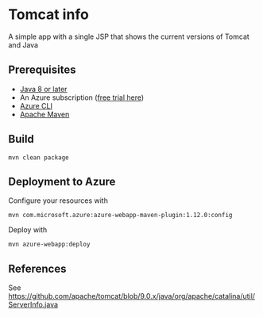 # Tomcat info

A simple app with a single JSP that shows the current versions of Tomcat and Java

## Prerequisites

* [Java 8 or later](https://adoptopenjdk.net/)
* An Azure subscription ([free trial here](https://azure.microsoft.com/en-us/free/))
* [Azure CLI](https://docs.microsoft.com/en-us/cli/azure/install-azure-cli)
* [Apache Maven](https://maven.apache.org/)


## Build

```
mvn clean package
```

## Deployment to Azure

Configure your resources with

```
mvn com.microsoft.azure:azure-webapp-maven-plugin:1.12.0:config
```

Deploy with

```
mvn azure-webapp:deploy
```

## References

See https://github.com/apache/tomcat/blob/9.0.x/java/org/apache/catalina/util/ServerInfo.java